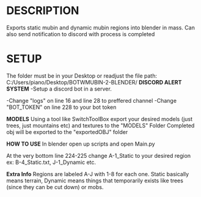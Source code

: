 # DESCRIPTION
Exports static mubin and dynamic mubin regions into blender in mass. Can also send notification to discord with process is completed

# SETUP
The folder must be in your Desktop or readjust the file path:
C:/Users/piano/Desktop/BOTWMUBIN-2-BLENDER/
**DISCORD ALERT SYSTEM**
-Setup a discord bot in a server.

-Change "logs" on line 16 and line 28 to preffered channel
-Change "BOT_TOKEN" on line 228 to your bot token

**MODELS**
Using a tool like SwitchToolBox export your desired models (just trees, just mountains etc) and textures to the "MODELS" Folder
Completed obj will be exported to the "exportedOBJ" folder

**HOW TO USE**
In blender open up scripts and open Main.py

At the very bottom line 224-225 change A-1_Static to your desired region ex: B-4_Static.txt, J-1_Dynamic etc.

**Extra Info**
Regions are labeled A-J with 1-8 for each one. Static basically means terrain, Dynamic means things that temporarily exists like trees (since they can be cut down) or mobs.





